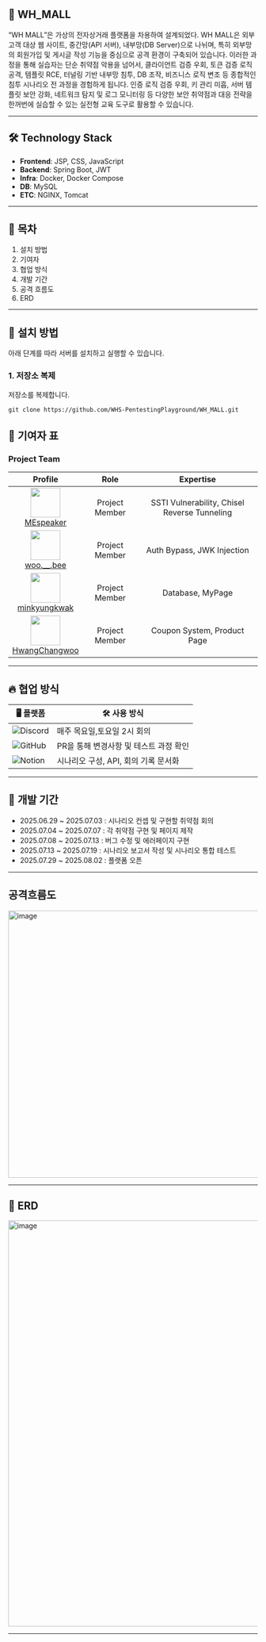 ## 🔐 WH_MALL

 “WH MALL”은 가상의 전자상거래 플랫폼을 차용하여 설계되었다. WH MALL은 외부 고객 대상 웹 사이트, 중간망(API 서버), 내부망(DB Server)으로 나뉘며, 특히 외부망의 회원가입 및 게시글 작성 기능을 중심으로 공격 환경이 구축되어 있습니다.
 이러한 과정을 통해 실습자는 단순 취약점 악용을 넘어서, 클라이언트 검증 우회, 토큰 검증 로직 공격, 템플릿 RCE, 터널링 기반 내부망 침투, DB 조작, 비즈니스 로직 변조 등 종합적인 침투 시나리오 전 과정을 경험하게 됩니다. 
인증 로직 검증 우회, 키 관리 미흡, 서버 템플릿 보안 강화, 네트워크 탐지 및 로그 모니터링 등 다양한 보안 취약점과 대응 전략을 한꺼번에 실습할 수 있는 실전형 교육 도구로 활용할 수 있습니다.


---

## 🛠️ Technology Stack
- **Frontend**: JSP, CSS, JavaScript  
- **Backend**: Spring Boot, JWT  
- **Infra**: Docker, Docker Compose  
- **DB**: MySQL  
- **ETC**: NGINX, Tomcat

---

## 📑 목차
1. 설치 방법
2. 기여자
3. 협업 방식
4. 개발 기간
5. 공격 흐름도
6. ERD
---

## 📌 설치 방법
아래 단계를 따라 서버를 설치하고 실행할 수 있습니다.

### 1. 저장소 복제
저장소를 복제합니다.
```
git clone https://github.com/WHS-PentestingPlayground/WH_MALL.git
 ```


## 👏 기여자 표

<h3>Project Team</h3>

<table>
  <thead>
    <tr>
      <th>Profile</th>
      <th>Role</th>
      <th>Expertise</th>
    </tr>
  </thead>
  <tbody>
    <tr>
      <td align="center">
        <a href="https://github.com/MEspeaker">
          <img src="https://github.com/MEspeaker.png" width="60"/><br/>
          MEspeaker
        </a>
      </td>
      <td align="center">Project Member</td>
      <td align="center">SSTI Vulnerability, Chisel Reverse Tunneling</td>
    </tr>
    <tr>
      <td align="center">
        <a href="https://github.com/Ranunculus2165">
          <img src="https://github.com/Ranunculus2165.png" width="60"/><br/>
          woo.__.bee
        </a>
      </td>
      <td align="center">Project Member</td>
      <td align="center">Auth Bypass, JWK Injection</td>
    </tr>
    <tr>
      <td align="center">
        <a href="https://github.com/kkaturi14">
          <img src="https://github.com/kkaturi14.png" width="60"/><br/>
          minkyungkwak
        </a>
      </td>
      <td align="center">Project Member</td>
      <td align="center">Database, MyPage</td>
    </tr>
    <tr>
      <td align="center">
        <a href="https://github.com/Hwanghangwoo">
          <img src="https://github.com/Hwanghangwoo.png" width="60"/><br/>
          HwangChangwoo
        </a>
      </td>
      <td align="center">Project Member</td>
      <td align="center">Coupon System, Product Page</td>
    </tr>
  </tbody>
</table>

---

## 🔥 협업 방식

| 🖥️ 플랫폼 | 🛠️ 사용 방식 |
|-----------|--------------|
| ![Discord](https://img.shields.io/badge/Discord-5865F2?style=for-the-badge&logo=discord&logoColor=white) | 매주 목요일,토요일 2시 회의 |
| ![GitHub](https://img.shields.io/badge/GitHub-181717?style=for-the-badge&logo=github&logoColor=white) | PR을 통해 변경사항 및 테스트 과정 확인 |
| ![Notion](https://img.shields.io/badge/Notion-000000?style=for-the-badge&logo=notion&logoColor=white) | 시나리오 구성, API, 회의 기록 문서화 |

---

## 📆 개발 기간

- 2025.06.29 ~ 2025.07.03 : 시나리오 컨셉 및 구현할 취약점 회의
- 2025.07.04 ~ 2025.07.07 : 각 취약점 구현 및 페이지 제작
- 2025.07.08 ~ 2025.07.13 : 버그 수정 및 에러페이지 구현
- 2025.07.13 ~ 2025.07.19 : 시나리오 보고서 작성 및 시나리오 통합 테스트
- 2025.07.29 ~ 2025.08.02 : 플랫폼 오픈

---
## 공격흐름도
<img width="1022" height="539" alt="image" src="https://github.com/user-attachments/assets/3e8b3cb6-9a32-4ad9-a980-14c812c58d4d" />

---
## 📝 ERD
<img width="1507" height="819" alt="image" src="https://github.com/user-attachments/assets/c7a88282-a923-433d-8490-69ad7aaf6c87" />

---

